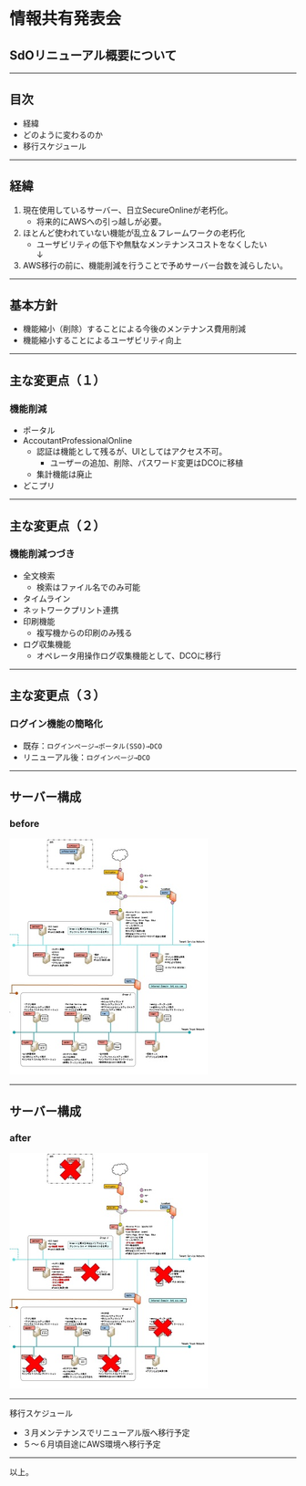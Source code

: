 # 情報共有発表会
## SdOリニューアル概要について 
---

## 目次

* 経緯
* どのように変わるのか
* 移行スケジュール
---

## 経緯
1. 現在使用しているサーバー、日立SecureOnlineが老朽化。
    * 将来的にAWSへの引っ越しが必要。
1. ほとんど使われていない機能が乱立＆フレームワークの老朽化
    * ユーザビリティの低下や無駄なメンテナンスコストをなくしたい  
↓
1. AWS移行の前に、機能削減を行うことで予めサーバー台数を減らしたい。

---

## 基本方針
* 機能縮小（削除）することによる今後のメンテナンス費用削減
* 機能縮小することによるユーザビリティ向上

---

## 主な変更点（１）
### 機能削減
* ポータル
* AccoutantProfessionalOnline
    * 認証は機能として残るが、UIとしてはアクセス不可。
        * ユーザーの追加、削除、パスワード変更はDCOに移植
    * 集計機能は廃止
* どこプリ

---

## 主な変更点（２）
### 機能削減つづき
* 全文検索
    * 検索はファイル名でのみ可能
* タイムライン
* ネットワークプリント連携
* 印刷機能
    * 複写機からの印刷のみ残る
* ログ収集機能
    * オペレータ用操作ログ収集機能として、DCOに移行

---

## 主な変更点（３）
### ログイン機能の簡略化
* 既存：`ログインページ→ポータル(SSO)→DCO`
* リニューアル後：`ログインページ→DCO`

---

## サーバー構成
### before
![image](../image/before.jpg)  

---

## サーバー構成
### after
![image](../image/after.jpg)  

---

移行スケジュール
* ３月メンテナンスでリニューアル版へ移行予定
* ５～６月頃目途にAWS環境へ移行予定

---

以上。
